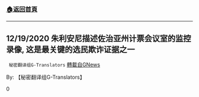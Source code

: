 ###  [:house:返回首頁](https://github.com/ourhimalayas/txt)
---

## 12/19/2020 朱利安尼描述佐治亚州计票会议室的监控录像, 这是最关键的选民欺诈证据之一
` 秘密翻译组G-Translators` [轉載自GNews](https://gnews.org/zh-hans/671692/)

By: 【秘密翻译组G-Translators】

0
